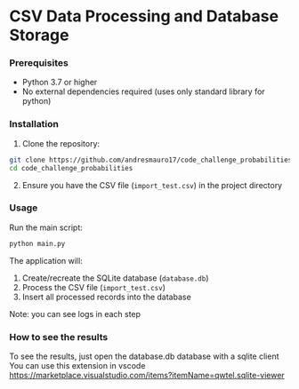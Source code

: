 # CSV Data Processing and Database Storage

### Prerequisites
- Python 3.7 or higher
- No external dependencies required (uses only standard library for python)

### Installation

1. Clone the repository:
```bash
git clone https://github.com/andresmauro17/code_challenge_probabilities
cd code_challenge_probabilities
```

2. Ensure you have the CSV file (`import_test.csv`) in the project directory

### Usage

Run the main script:
```bash
python main.py
```

The application will:
1. Create/recreate the SQLite database (`database.db`)
2. Process the CSV file (`import_test.csv`)
3. Insert all processed records into the database

Note: you can see logs in each step

### How to see the results

To see the results, just open the database.db  database with a sqlite client
    You can use this extension in vscode https://marketplace.visualstudio.com/items?itemName=qwtel.sqlite-viewer



